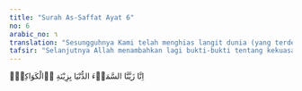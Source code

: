 ```yaml
---
title: "Surah As-Saffat Ayat 6"
no: 6
arabic_no: ٦
translation: "Sesungguhnya Kami telah menghias langit dunia (yang terdekat), dengan hiasan bintang-bintang."
tafsir: "Selanjutnya Allah menambahkan lagi bukti-bukti tentang kekuasaan-Nya, yaitu bahwa Dia telah menghias langit dengan planet-planet yang demikian indah. Barang siapa memandang langit di waktu malam yang cerah dan penuh bintang, serta bulan yang bersinar lemah, semestinya merasa sangat takjub dan dari mulutnya akan terucap kata-kata \"Allahu Akbar\", Allah Mahabesar."
---
```

اِنَّا زَيَّنَّا السَّمَاۤءَ الدُّنْيَا بِزِيْنَةِ ِۨالْكَوَاكِبِۙ